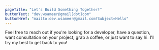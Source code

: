 ```yaml
---
pageTitle: "Let's Build Something Together!"
buttonText: "dev.wsameer@gmail[dot]com"
buttonHref: "mailto:dev.wsameer@gmail.com?Subject=Hello"
---
```


Feel free to reach out if you're looking for a developer, have a question, want consultation on your project, grab a coffee, or just want to say hi. I'll try my best to get back to you!